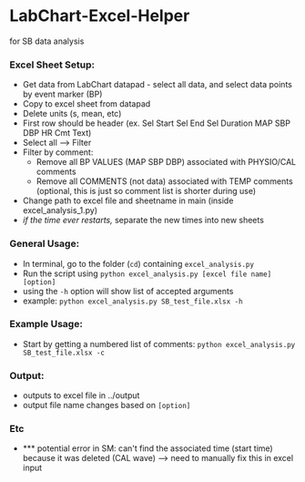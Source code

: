 # LabChart-Excel-Helper
for SB data analysis

### Excel Sheet Setup:
- Get data from LabChart datapad - select all data, and select data points by event marker (BP)
- Copy to excel sheet from datapad
- Delete units (s, mean, etc)
- First row should be header (ex. Sel Start	Sel End	Sel Duration	MAP	SBP	DBP	HR	Cmt Text)
- Select all --> Filter
- Filter by comment:
  - Remove all BP VALUES (MAP	SBP	DBP) associated with PHYSIO/CAL comments
  - Remove all COMMENTS (not data) associated with TEMP comments (optional, this is just so comment list is shorter during use)
- Change path to excel file and sheetname in main (inside excel_analysis_1.py)
- *if the time ever restarts,* separate the new times into new sheets

### General Usage:
- In terminal, go to the folder (`cd`) containing `excel_analysis.py`
- Run the script using `python excel_analysis.py [excel file name] [option]`
- using the `-h` option will show list of accepted arguments
- example: `python excel_analysis.py SB_test_file.xlsx -h`

### Example Usage:
- Start by getting a numbered list of comments: `python excel_analysis.py SB_test_file.xlsx -c`

### Output:
- outputs to excel file in ../output
- output file name changes based on `[option]`

### Etc
- *** potential error in SM: can't find the associated time (start time) because it was deleted (CAL wave) --> need to manually fix this in excel input
